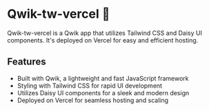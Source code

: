 # Qwik-tw-vercel 🚀

Qwik-tw-vercel is a Qwik app that utilizes Tailwind CSS and Daisy UI components. It's deployed on Vercel for easy and efficient hosting.

## Features

- Built with Qwik, a lightweight and fast JavaScript framework
- Styling with Tailwind CSS for rapid UI development
- Utilizes Daisy UI components for a sleek and modern design
- Deployed on Vercel for seamless hosting and scaling
